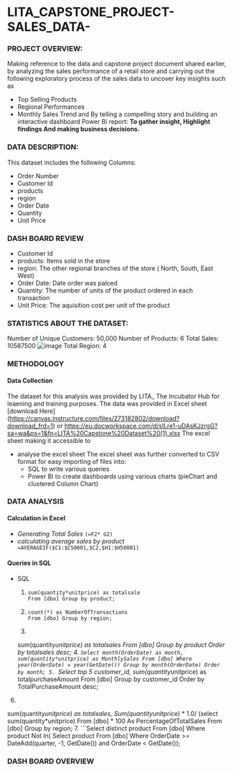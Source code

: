 # LITA_CAPSTONE_PROJECT-SALES_DATA-

### PROJECT OVERVIEW:
Making reference to the data and capstone project document shared earlier, by analyzing the sales performance of a retail store and carrying out the following exploratory process of the sales data to uncover key insights such as
- Top Selling Products
- Regional Performances
- Monthly Sales Trend and
By telling a compelling story and building an interactive dashboard Power Bi report: **To gather insight, Highlight findings And making business decisions.**

### DATA DESCRIPTION:
This dataset includes the following Columns:
- Order Number
- Customer Id
- products
- region
- Order Date
- Quantity
- Unit Price
  
### DASH BOARD REVIEW
- Customer Id
- products: Items sold in the store
- region: The other regional branches of the store ( North, South, East West) 
- Order Date: Date order was palced
- Quantity: The number of units of the product ordered in each transaction
- Unit Price: The aquisition cost per unit of the product

### STATISTICS ABOUT THE DATASET:
Number of Unique Customers: 50,000
Number of Products: 6
Total Sales: 10587500 ![image](https://github.com/user-attachments/assets/e260abe1-8773-4574-ac85-2f3f97b30e34)
Total Region: 4 

### METHODOLOGY

#### Data Collection
The dataset for this analysis was provided by LITA_ The Incubator Hub for leaening and training purposes. The data was provided in Excel sheet [download Here] (https://canvas.instructure.com/files/273182802/download?download_frd=1) or https://eu.docworkspace.com/d/sILre1-uDAsKJzrgG?sa=wa&ps=1&fn=LITA%20Capstone%20Dataset%20(1).xlsx
 The excel sheet making it accessible to 
- analyse the excel sheet
  The excel sheet was further converted to CSV format for easy importing of files into:
  - SQL to write various queries
  - Power BI to create dashboards using various charts (pieChart and clustered Column Chart)

### DATA ANALYSIS

#### Calculation in Excel
- *Generating Total Sales* ```(=F2* G2)```
- *calculating average sales by product* 
``` =AVERAGEIF($C1:$C50001,$C2,$H1:$H50001)```
#### Queries in SQL
- SQL
  1. ```Select product,
     sum(quantity*unitprice) as totalsale
     From [dbo] Group by product;
  2. ```Select region,
     count(*) as NumberOfTransactions
     From [dbo] Group by region;
  3. ```select top 1 product,
    sum(quantity*unitprice) as totalsales
    From [dbo]
    Group by product
    Order by totalsales desc;
  4. ```Select month(OrderDate) as month,
   sum(quantity*unitprice) as MonthlySales
   From [dbo]
   Where year(OrderDate) = year(GetDate())
   Group by month(OrderDate)
   Order by month;
  5. ```Select top 5 customer_id,
   sum(quantity*unitprice) as totalpurchaseAmount
   From [dbo]
   Group by customer_id
   Order by TotalPurchaseAmount desc;
 6. ```Select region,
  sum(quantity*unitprice) as totalsales,
  Sum(quantity*unitprice) * 1.0/ (select sum(quantity*unitprice)
  From [dbo] * 100
  As PercentageOfTotalSales
  From [dbo]
  Group by region;
 7. ```Select distinct product
  From [dbo]
  Where product Not In(
  Select product
  From [dbo]
  Where OrderDate >= DateAdd(quarter, -1, GetDate()) and OrderDate < GetDate());

 


### DASH BOARD OVERVIEW
